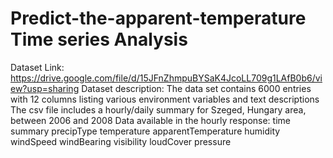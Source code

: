# Predict-the-apparent-temperature Time series Analysis

Dataset Link: https://drive.google.com/file/d/15JFnZhmpuBYSaK4JcoLL709g1LAfB0b6/view?usp=sharing Dataset description: The data set contains 6000 entries with 12 columns listing various environment variables and text descriptions The csv file includes a hourly/daily summary for Szeged, Hungary area, between 2006 and 2008 Data available in the hourly response: time summary precipType temperature apparentTemperature humidity windSpeed windBearing visibility loudCover pressure
